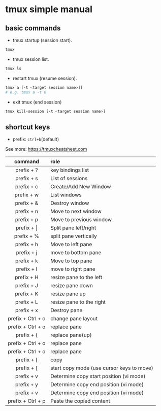 # tmux simple manual

## basic commands

- tmux startup (session start).

```bash
tmux
```

- tmux session list.

```bash
tmux ls
```

- restart tmux (resume session).

```bash
tmux a [-t <target session name>]]
# e.g. tmux a -t 0
```

- exit tmux (end session)

```bash
tmux kill-session [-t <target session name>]
```

## shortcut keys

- prefix: `ctrl+b`(default)

See more: <https://tmuxcheatsheet.com>

|      command      | role                                      |
| :---------------: | :---------------------------------------- |
|    prefix + ?     | key bindings list                         |
|    prefix + s     | List of sessions                          |
|    prefix + c     | Create/Add New Window                     |
|    prefix + w     | List windows                              |
|    prefix + &     | Destroy window                            |
|    prefix + n     | Move to next window                       |
|    prefix + p     | Move to previous window                   |
|  prefix + &#124;  | Split pane left/right                     |
|    prefix + %     | split pane vertically                     |
|    prefix + h     | Move to left pane                         |
|    prefix + j     | move to bottom pane                       |
|    prefix + k     | Move to top pane                          |
|    prefix + l     | move to right pane                        |
|    prefix + H     | resize pane to the left                   |
|    prefix + J     | resize pane down                          |
|    prefix + K     | resize pane up                            |
|    prefix + L     | resize pane to the right                  |
|    prefix + x     | Destroy pane                              |
| prefix + Ctrl + o | change pane layout                        |
| prefix + Ctrl + o | replace pane                              |
|    prefix + {     | replace pane(up)                          |
| prefix + Ctrl + o | replace pane                              |
| prefix + Ctrl + o | replace pane                              |
|    prefix + [     | copy                                      |
|    prefix + [     | start copy mode (use cursor keys to move) |
|    prefix + v     | Determine copy start position (vi mode)   |
|    prefix + y     | Determine copy end position (vi mode)     |
|    prefix + v     | Determine copy end position (vi mode)     |
| prefix + Ctrl + p | Paste the copied content                  |
